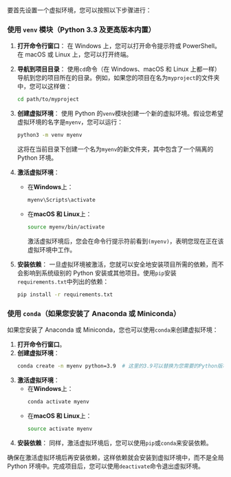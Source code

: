 要首先设置一个虚拟环境，您可以按照以下步骤进行：

### 使用 `venv` 模块（Python 3.3 及更高版本内置）

1. **打开命令行窗口**：
   在 Windows 上，您可以打开命令提示符或 PowerShell。在 macOS 或 Linux 上，您可以打开终端。

2. **导航到项目目录**：
   使用`cd`命令（在 Windows、macOS 和 Linux 上都一样）导航到您的项目所在的目录。例如，如果您的项目在名为`myproject`的文件夹中，您可以这样做：

   ```bash
   cd path/to/myproject
   ```

3. **创建虚拟环境**：
   使用 Python 的`venv`模块创建一个新的虚拟环境。假设您希望虚拟环境的名字是`myenv`，您可以运行：

   ```bash
   python3 -m venv myenv
   ```

   这将在当前目录下创建一个名为`myenv`的新文件夹，其中包含了一个隔离的 Python 环境。

4. **激活虚拟环境**：

   - 在**Windows**上：
     ```bash
     myenv\Scripts\activate
     ```
   - 在**macOS 和 Linux**上：
     ```bash
     source myenv/bin/activate
     ```
     激活虚拟环境后，您会在命令行提示符前看到`(myenv)`，表明您现在正在该虚拟环境中工作。

5. **安装依赖**：
   一旦虚拟环境被激活，您就可以安全地安装项目所需的依赖，而不会影响到系统级别的 Python 安装或其他项目。使用`pip`安装`requirements.txt`中列出的依赖：
   ```bash
   pip install -r requirements.txt
   ```

### 使用 `conda`（如果您安装了 Anaconda 或 Miniconda）

如果您安装了 Anaconda 或 Miniconda，您也可以使用`conda`来创建虚拟环境：

1. **打开命令行窗口**。
2. **创建虚拟环境**：
   ```bash
   conda create -n myenv python=3.9  # 这里的3.9可以替换为您需要的Python版本
   ```
3. **激活虚拟环境**：
   - 在**Windows**上：
     ```bash
     conda activate myenv
     ```
   - 在**macOS 和 Linux**上：
     ```bash
     source activate myenv
     ```
4. **安装依赖**：
   同样，激活虚拟环境后，您可以使用`pip`或`conda`来安装依赖。

确保在激活虚拟环境后再安装依赖，这样依赖就会安装到虚拟环境中，而不是全局 Python 环境中。完成项目后，您可以使用`deactivate`命令退出虚拟环境。

